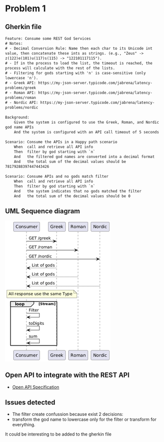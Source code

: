 # Problem 1

## Gherkin file

```gherkin
Feature: Consume some REST God Services
# Notes:
# - Decimal Conversion Rule: Name then each char to its Unicode int value, then concatenate these ints as strings. (e.g., "Zeus" -> z(122)e(101)u(117)s(115) -> "122101117115").
# - If in the process to load the list, the timeout is reached, the process will calculate with the rest of the lists.
# - Filtering for gods starting with 'n' is case-sensitive (only lowercase 'n').
# - Greek API: https://my-json-server.typicode.com/jabrena/latency-problems/greek
# - Roman API: https://my-json-server.typicode.com/jabrena/latency-problems/roman
# - Nordic API: https://my-json-server.typicode.com/jabrena/latency-problems/nordic

Background:
    Given the system is configured to use the Greek, Roman, and Nordic god name APIs
    And the system is configured with an API call timeout of 5 seconds

Scenario: Consume the APIs in a Happy path scenario
    When  call and retrieve all API info
    Then  filter by god starting with `n`
    And   the filtered god names are converted into a decimal format
    And   the total sum of the decimal values should be 78179288397447443426

Scenario: Consume APIs and no gods match filter
    When  call and retrieve all API info
    Then  filter by god starting with `n`
    And   the system indicates that no gods matched the filter
    And   the total sum of the decimal values should be 0
```

## UML Sequence diagram

![](./sequence-diagram-latency-problem1.png)

## Open API to integrate with the REST API

- [Open API Specification](./my-json-server-oas.yaml)

## Issues detected

- The filter create confussion because exist 2 decisions:
- transform the god name to lowercase only for the filter or transform for everything.

It could be interesting to be added to the gherkin file